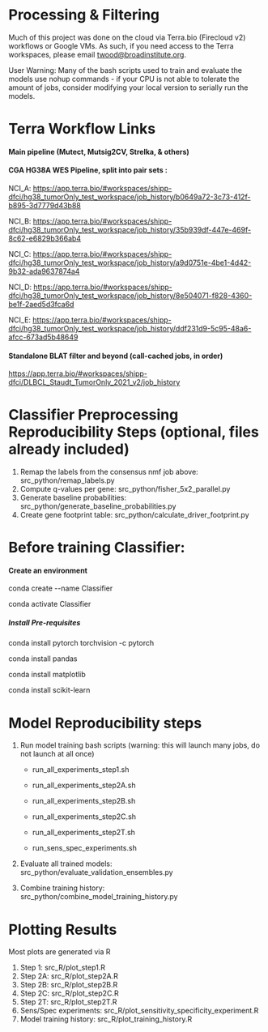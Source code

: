 # Processing & Filtering
Much of this project was done on the cloud via Terra.bio (Firecloud v2) 
workflows or Google VMs. As such, if you need access to the Terra workspaces, 
please email twood@broadinstitute.org.


User Warning: Many of the bash scripts used to train and
evaluate the models use nohup commands - if your CPU is not able to tolerate
the amount of jobs, consider modifying your local version to serially run the models.

# Terra Workflow Links

#### Main pipeline (Mutect, Mutsig2CV, Strelka, & others)

#### CGA HG38A WES Pipeline, split into pair sets :

NCI_A: https://app.terra.bio/#workspaces/shipp-dfci/hg38_tumorOnly_test_workspace/job_history/b0649a72-3c73-412f-b895-3d7779d43b88

NCI_B: https://app.terra.bio/#workspaces/shipp-dfci/hg38_tumorOnly_test_workspace/job_history/35b939df-447e-469f-8c62-e6829b366ab4

NCI_C: https://app.terra.bio/#workspaces/shipp-dfci/hg38_tumorOnly_test_workspace/job_history/a9d0751e-4be1-4d42-9b32-ada9637874a4

NCI_D: https://app.terra.bio/#workspaces/shipp-dfci/hg38_tumorOnly_test_workspace/job_history/8e504071-f828-4360-be1f-2aed5d3fca6d

NCI_E: https://app.terra.bio/#workspaces/shipp-dfci/hg38_tumorOnly_test_workspace/job_history/ddf231d9-5c95-48a6-afcc-673ad5b48649

#### Standalone BLAT filter and beyond (call-cached jobs, in order)

https://app.terra.bio/#workspaces/shipp-dfci/DLBCL_Staudt_TumorOnly_2021_v2/job_history

# Classifier Preprocessing Reproducibility Steps (optional, files already included)

1) Remap the labels from the consensus nmf job above: src_python/remap_labels.py
2) Compute q-values per gene: src_python/fisher_5x2_parallel.py
3) Generate baseline probabilities: src_python/generate_baseline_probabilities.py
4) Create gene footprint table: src_python/calculate_driver_footprint.py

# Before training Classifier:

#### Create an environment

conda create --name Classifier

conda activate Classifier

##### Install Pre-requisites

conda install pytorch torchvision -c pytorch

conda install pandas

conda install matplotlib

conda install scikit-learn

# Model Reproducibility steps

1) Run model training bash scripts (warning: this will launch many jobs, do not launch at all once)

    * run_all_experiments_step1.sh
    
    * run_all_experiments_step2A.sh
    
    * run_all_experiments_step2B.sh
    
    * run_all_experiments_step2C.sh
    
    * run_all_experiments_step2T.sh
    
    * run_sens_spec_experiments.sh

2) Evaluate all trained models: src_python/evaluate_validation_ensembles.py
3) Combine training history: src_python/combine_model_training_history.py

# Plotting Results

Most plots are generated via R

1) Step 1: src_R/plot_step1.R
2) Step 2A: src_R/plot_step2A.R
3) Step 2B: src_R/plot_step2B.R
4) Step 2C: src_R/plot_step2C.R
5) Step 2T: src_R/plot_step2T.R
6) Sens/Spec experiments: src_R/plot_sensitivity_specificity_experiment.R
7) Model training history: src_R/plot_training_history.R

